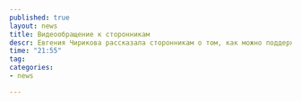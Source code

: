 ```yaml
---
published: true
layout: news
title: Видеообращение к сторонникам
descr: Евгения Чирикова рассказала сторонникам о том, как можно поддержать ее кампанию. ВИДЕО
time: "21:55"
tag:
categories:
- news

---
```


<object width="420" height="315"><param name="movie" value="http://www.youtube.com/v/KbjasClif6s?version=3&amp;hl=ru_RU"></param><param name="allowFullScreen" value="true"></param><param name="allowscriptaccess" value="always"></param><embed src="http://www.youtube.com/v/KbjasClif6s?version=3&amp;hl=ru_RU" type="application/x-shockwave-flash" width="420" height="315" allowscriptaccess="always" allowfullscreen="true"></embed></object>
